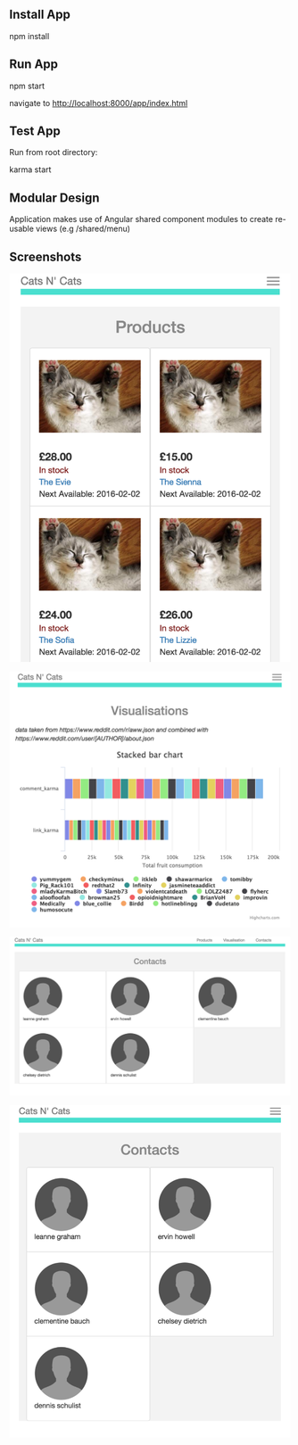 ## Install App

npm install

## Run App

npm start

navigate to [http://localhost:8000/app/index.html](http://localhost:8000/app/index.html)

## Test App

Run from root directory:

karma start

## Modular Design

Application makes use of Angular shared component modules to create re-usable views (e.g /shared/menu)

## Screenshots

![products](https://raw.githubusercontent.com/jacklp/catsncats/master/screenshots/products.png)

![visualisation](https://raw.githubusercontent.com/jacklp/catsncats/master/screenshots/visualisation.png)

![3-col layout](https://raw.githubusercontent.com/jacklp/catsncats/master/screenshots/contacts-3-col.png)

![2-col layout](https://raw.githubusercontent.com/jacklp/catsncats/master/screenshots/contacts-2-col-with-mouse-over-info.png)
